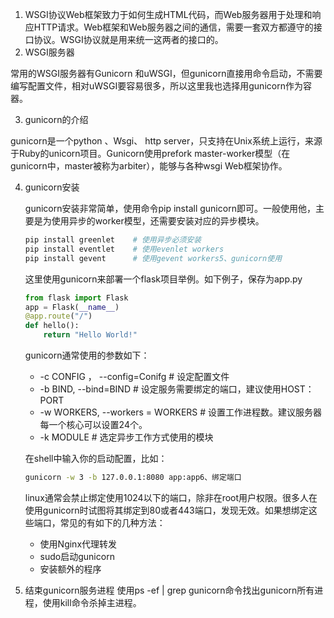 
1. WSGI协议Web框架致力于如何生成HTML代码，而Web服务器用于处理和响应HTTP请求。Web框架和Web服务器之间的通信，需要一套双方都遵守的接口协议。WSGI协议就是用来统一这两者的接口的。
2. WSGI服务器

常用的WSGI服务器有Gunicorn 和uWSGI，但gunicorn直接用命令启动，不需要编写配置文件，相对uWSGI要容易很多，所以这里我也选择用gunicorn作为容器。

3. gunicorn的介绍

gunicorn是一个python 、Wsgi、 http server，只支持在Unix系统上运行，来源于Ruby的unicorn项目。Gunicorn使用prefork master-worker模型（在gunicorn中，master被称为arbiter），能够与各种wsgi Web框架协作。

4. gunicorn安装

	gunicorn安装非常简单，使用命令pip install gunicorn即可。一般使用他，主要是为使用异步的worker模型，还需要安装对应的异步模块。
	```bash
	pip install greenlet    # 使用异步必须安装
	pip install eventlet    # 使用evenlet workers
	pip install gevent      # 使用gevent workers5、gunicorn使用
	```
	这里使用gunicorn来部署一个flask项目举例。如下例子，保存为app.py
	```python
	from flask import Flask
	app = Flask(__name__)
	@app.route("/")
	def hello():
		return "Hello World!"
	```	
	gunicorn通常使用的参数如下：
	* -c CONFIG ， --config=Conifg    # 设定配置文件
	* -b  BIND,  --bind=BIND              #  设定服务需要绑定的端口，建议使用HOST：PORT
	* -w  WORKERS,  --workers = WORKERS  # 设置工作进程数。建议服务器每一个核心可以设置24个。
	* -k  MODULE                                  # 选定异步工作方式使用的模块


	在shell中输入你的启动配置，比如：
	```bash
	gunicorn -w 3 -b 127.0.0.1:8080 app:app6、绑定端口
	```
	linux通常会禁止绑定使用1024以下的端口，除非在root用户权限。很多人在使用gunicorn时试图将其绑定到80或者443端口，发现无效。如果想绑定这些端口，常见的有如下的几种方法：
	* 使用Nginx代理转发
	* sudo启动gunicorn
	* 安装额外的程序

5. 结束gunicorn服务进程
使用ps -ef | grep gunicorn命令找出gunicorn所有进程，使用kill命令杀掉主进程。

